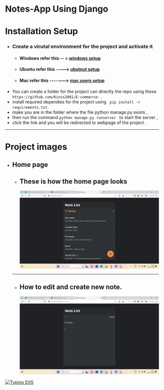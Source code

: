 

# Notes-App Using Django 


# Installation Setup
  - ### Create a virutal environment for the project and activate it
    -  #### Windows refer this -- > [windows setup](https://www.stanleyulili.com/django/how-to-install-django-on-windows/)
    - #### Ubuntu refer this ----> [ubutnut setup](https://www.javatpoint.com/django-virtual-environment-setup)
    - #### Mac refer this -------> [mac users setup](https://appdividend.com/2018/03/28/how-to-install-django-in-mac/)
  - You can create a folder for the project can direclty the repo using these `https://github.com/Kinzs2001/E-commerce-` .
  - install required dependies for the project using  ` pip install -r requirements.txt`.
  - make you are in the folder where the file python manage.py exists ,
  -  then run the command `python manage.py runserver ` to start the server ,
  -   click the link and you will be redirected to webpage of the project .

___

# Project images 
  - ## Home page 
    - ## These is how the home page looks 
       ![](images/home.png)
    ------
  
    - ## How to edit and create new note.
        ![](images/edit.png)




[![Typing SVG](https://readme-typing-svg.herokuapp.com?color=B60755&size=30&center=true&vCenter=true&width=500&lines=Thank+You+for+visiting+)](https://git.io/typing-svg)
